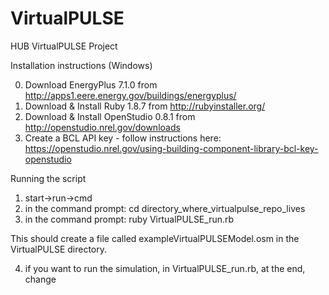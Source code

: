VirtualPULSE
============

HUB VirtualPULSE Project
 
Installation instructions (Windows)

0. Download EnergyPlus 7.1.0 from http://apps1.eere.energy.gov/buildings/energyplus/
1. Download & Install Ruby 1.8.7 from http://rubyinstaller.org/
2. Download & Install OpenStudio 0.8.1 from http://openstudio.nrel.gov/downloads
3. Create a BCL API key - follow instructions here:  https://openstudio.nrel.gov/using-building-component-library-bcl-key-openstudio

Running the script

1. start->run->cmd
2. in the command prompt: cd directory_where_virtualpulse_repo_lives
3. in the command prompt: ruby VirtualPULSE_run.rb

This should create a file called exampleVirtualPULSEModel.osm in the VirtualPULSE directory.

4. if you want to run the simulation, in VirtualPULSE_run.rb, at the end, change 


      
